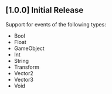 ## [1.0.0] Initial Release

Support for events of the following types:
- Bool
- Float
- GameObject
- Int
- String
- Transform
- Vector2
- Vector3
- Void
